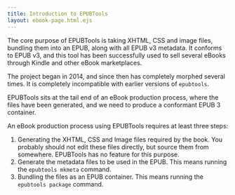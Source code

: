 ```yaml
---
title: Introduction to EPUBTools
layout: ebook-page.html.ejs
---
```


The core purpose of EPUBTools is taking XHTML, CSS and image files, bundling them into an EPUB, along with all EPUB v3 metadata.  It conforms to EPUB v3, and this tool has been successfully used to sell several eBooks through Kindle and other eBook marketplaces.

The project began in 2014, and since then has completely morphed several times.  It is completely incompatible with earlier versions of `epubtools`.

EPUBTools sits at the tail end of an eBook production process, where the files have been generated, and we need to produce a conformant EPUB 3 container.

An eBook production process using EPUBTools requires at least three steps:

1. Generating the XHTML, CSS and Image files required by the book.  You probably should not edit these files directly, but source them from somewhere.  EPUBTools has no feature for this purpose.
1. Generate the metadata files to be used in the EPUB.  This means running the `epubtools mkmeta` command.
1. Bundling the files as an EPUB container.  This means running the `epubtools package` command.



